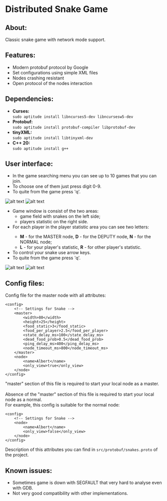 # Distributed Snake Game
## About:
Classic snake game with network mode support.
## Features:
<ul>
<li>Modern protobuf protocol by Google</li>
<li>Set configurations using simple XML files</li>
<li>Nodes crashing resistant</li>
<li>Open protocol of the nodes interaction</li>
</ul>

## Dependencies:
<ul>
<li><strong>Curses:</strong><br>
<code>sudo aptitude install libncurses5-dev libncursesw5-dev</code>
</li>

<li><strong>Protobuf:</strong><br>
<code>sudo aptitude install protobuf-compiler libprotobuf-dev</code>
</li>

<li><strong>tinyXML:</strong><br>
<code>sudo aptitude install libtinyxml-dev</code>
</li>

<li><strong>C++ 20:</strong><br>
<code>sudo aptitude install g++</code>
</li>
</ul>

## User interface:
<ul>
<li>In the game searching menu you can see up to 10 games that you can join.</li>
<li>To choose one of them just press digit 0-9.</li>
<li>To quite from the game press 'q'.</li>
</ul> 

![alt text](https://github.com/xp10rd/NSU-FIT/blob/master/the-3rd-year/network-programming/laboratory_work_4/samples/game_announce_0.png "Menu of the game searching")
![alt text](https://github.com/xp10rd/NSU-FIT/blob/master/the-3rd-year/network-programming/laboratory_work_4/samples/game_announce_1.png "Menu of the game searching with other implementations")
<ul>
<li>Game window is consist of the two areas:
    <ul>
    <li>game field with snakes on the left side;</li>
    <li>players statistic on the right side.</li>
    </ul>
</li>

<li>For each player in the player statistic area you can see two letters:</li>
    <ul>
    <li><strong>M</strong> - for the MASTER node, <strong>D</strong> - for the DEPUTY node, <strong>N</strong> - for the NORMAL node;</li>
    <li><strong>L</strong> - for your player's statistic, <strong>R</strong> - for other player's statistic.</li>
    </ul>
<li>To control your snake use arrow keys.</li>
<li>To quite from the game press 'q'.</li>
</ul> 

![alt text](https://github.com/xp10rd/NSU-FIT/blob/master/the-3rd-year/network-programming/laboratory_work_4/samples/game_process_0.png "Game process")
![alt text](https://github.com/xp10rd/NSU-FIT/blob/master/the-3rd-year/network-programming/laboratory_work_4/samples/game_process_1.png "Game process with other implementations")
## Config files:
Config file for the master node with all attributes:
```<?xml version="1.0"?>
<config>
    <!-- Settings for Snake -->
    <master>
        <width>80</width>
        <height>25</height>
        <food_static>3</food_static>
        <food_per_player>2.5</food_per_player>
        <state_delay_ms>100</state_delay_ms>
        <dead_food_prob>0.5</dead_food_prob>
        <ping_delay_ms>400</ping_delay_ms>
        <node_timeout_ms>800</node_timeout_ms>
    </master>
    <node>
        <name>Albert</name>
        <only_view>true</only_view>
    </node>
</config>
```
"master" section of this file is required to start your local node as a master.<br><br>
Absence of the "master" section of this file is required to start your local node as a normal.<br>
For example, this config is suitable for the normal node:
```<?xml version="1.0"?>
<config>
    <!-- Settings for Snake -->
    <node>
        <name>Albert</name>
        <only_view>false</only_view>
    </node>
</config>
```
Description of this attributes you can find in <code>src/protobuf/snakes.proto</code> of the project.
## Known issues:
<ul>
    <li>Sometimes game is down with SEGFAULT that very hard to analyse even with GDB.</li>
    <li>Not very good compatibility with other implementations.</li>
</ul>
